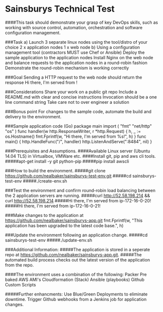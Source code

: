 # Sainsburys Technical Test

####This task should demonstrate your grasp of key DevOps skills, such as working with source control, automation, orchestration and software configuration management.

###Task
    a) Launch 3 separate linux nodes using the tool/distro of your choice
          2 x application nodes
          1 x web node
    b) Using a configuration management tool (contractors MUST use Chef or Ansible)
          Deploy the sample application to the application nodes
          Install Nginx on the web node and balance requests to the application nodes in a round-robin fashion
          Demonstrate the round-robin mechanism is working correctly

###Goal
    Sending a HTTP request to the web node should return the response
          Hi there, I'm served from <application node hostname>!

###Considerations
    Share your work on a public git repo
    Include a README.md with clear and concise instructions
    Invocation should be a one line command string
    Take care not to over engineer a solution
    
###Bonus point
    For changes to the sample code, automate the build and delivery to the environment.
    
###Sample application code (Go)
    package main
    import (
            "fmt"
            "net/http"
            "os"
    )
    func handler(w http.ResponseWriter, r *http.Request) {
            h, _ := os.Hostname()
            fmt.Fprintf(w, "Hi there, I'm served from %s!", h)
    }
    func main() {
            http.HandleFunc("/", handler)
            http.ListenAndServe(":8484", nil)
    }

###Prerequisites and Assumptions.
####Available Linux server (Ubuntu 14.04 TLS) in Virtualbox, VMWare etc. 
####Install git, pip and aws cli tools.
#####apt-get install -y git python-pip
#####pip install awscli

###How to build the environment.
#####git clone https://github.com/nealbaker/sainsburys-test-env.git
#####cd sainsburys-test-env
#####./create-env.sh

###Test the environment and confirm round-robin load balancing between the 2 application servers are running.
#####curl http://52.58.198.214 && curl http://52.58.198.214 
#####Hi there, I'm served from ip-172-16-0-20!
#####Hi there, I'm served from ip-172-16-0-21!

###Make changes to the application at https://github.com/nealbaker/sainsburys-app.git
fmt.Fprintf(w, "This application has been upgraded to the latest code base.", h)

###Update the environment following an application change.
#####cd sainsburys-test-env
#####./update-env.sh


###Additional Information:
#####The application is stored in a seperate repo at https://github.com/nealbaker/sainsburys-app.git.
#####The automated build process checks out the latest version of the application from the repo.


####The environment uses a combination of the following:
	Packer
	Pre baked AWS AMI's
	Cloudformation (Stack)
	Ansible (playbooks)
	Github
	Custom Scripts
		

#####Further enhancments: 
	Use Blue/Green Deployments to eliminate downtime.
	Trigger Github webhooks from a Jenkins job for application changes.



